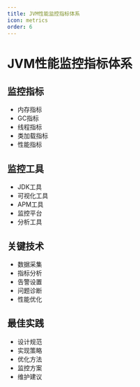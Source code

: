 ```yaml
---
title: JVM性能监控指标体系
icon: metrics
order: 6
---
```


# JVM性能监控指标体系

## 监控指标
- 内存指标
- GC指标
- 线程指标
- 类加载指标
- 性能指标

## 监控工具
- JDK工具
- 可视化工具
- APM工具
- 监控平台
- 分析工具

## 关键技术
- 数据采集
- 指标分析
- 告警设置
- 问题诊断
- 性能优化

## 最佳实践
- 设计规范
- 实现策略
- 优化方法
- 监控方案
- 维护建议
